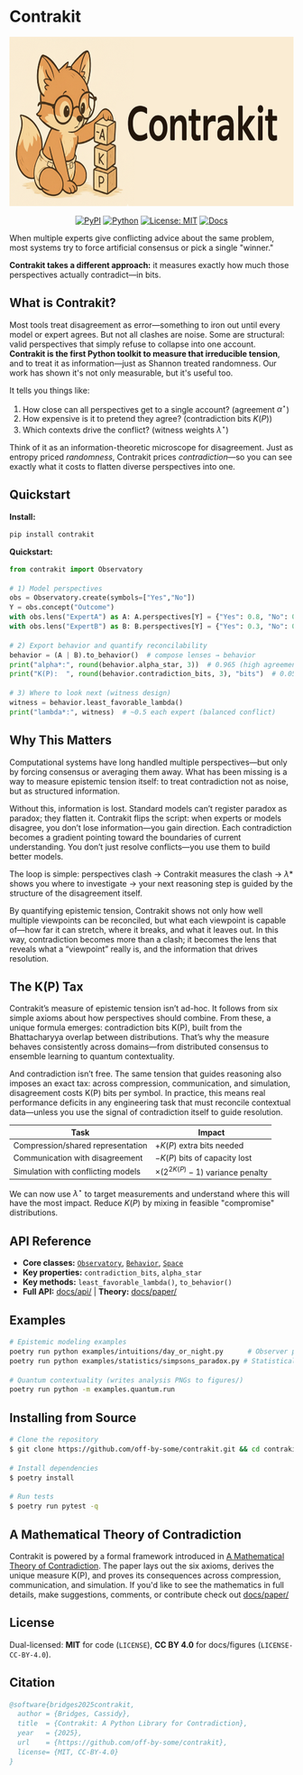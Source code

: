 # Contrakit

<p align="center">
  <img src="https://github.com/off-by-some/contrakit/blob/main/docs/images/contrakit-banner.png?raw=true" height="300" alt="Contrakit banner">
</p>

<p align="center">
  <a href="https://pypi.org/project/contrakit/"><img src="https://img.shields.io/pypi/v/contrakit?label=PyPI" alt="PyPI"></a>
  <a href="https://pypi.org/project/contrakit/"><img src="https://img.shields.io/pypi/pyversions/contrakit" alt="Python"></a>
  <a href="https://github.com/off-by-some/contrakit/blob/main/LICENSE"><img src="https://img.shields.io/badge/License-MIT-yellow.svg" alt="License: MIT"></a>
  <a href="https://github.com/off-by-some/contrakit/tree/main/docs"><img src="https://img.shields.io/badge/docs-reference-blue.svg" alt="Docs"></a>
</p>

When multiple experts give conflicting advice about the same problem, most systems try to force artificial consensus or pick a single "winner." 

**Contrakit takes a different approach:** it measures exactly how much those perspectives actually contradict—in bits.


## What is Contrakit?

Most tools treat disagreement as error—something to iron out until every model or expert agrees. But not all clashes are noise. Some are structural: valid perspectives that simply refuse to collapse into one account. **Contrakit is the first Python toolkit to measure that irreducible tension**, and to treat it as information—just as Shannon treated randomness. Our work has shown it's not only measurable, but it's useful too. 

It tells you things like:

1. How close can all perspectives get to a single account? (agreement $α^\star$)
2. How expensive is it to pretend they agree? (contradiction bits $K(P)$)
3. Which contexts drive the conflict? (witness weights $λ^\star$)

Think of it as an information-theoretic microscope for disagreement. Just as entropy priced *randomness*, Contrakit prices *contradiction*—so you can see exactly what it costs to flatten diverse perspectives into one.



## Quickstart

**Install:**

```bash
pip install contrakit
```

**Quickstart:**

```python
from contrakit import Observatory

# 1) Model perspectives
obs = Observatory.create(symbols=["Yes","No"])
Y = obs.concept("Outcome")
with obs.lens("ExpertA") as A: A.perspectives[Y] = {"Yes": 0.8, "No": 0.2}
with obs.lens("ExpertB") as B: B.perspectives[Y] = {"Yes": 0.3, "No": 0.7}

# 2) Export behavior and quantify reconcilability
behavior = (A | B).to_behavior()  # compose lenses → behavior
print("alpha*:", round(behavior.alpha_star, 3))  # 0.965 (high agreement)
print("K(P):  ", round(behavior.contradiction_bits, 3), "bits")  # 0.051 bits (low cost)

# 3) Where to look next (witness design)
witness = behavior.least_favorable_lambda()
print("lambda*:", witness)  # ~0.5 each expert (balanced conflict)
```

## Why This Matters
Computational systems have long handled multiple perspectives—but only by forcing consensus or averaging them away. What has been missing is a way to measure epistemic tension itself: to treat contradiction not as noise, but as structured information.

Without this, information is lost. Standard models can’t register paradox as paradox; they flatten it. Contrakit flips the script: when experts or models disagree, you don’t lose information—you gain direction. Each contradiction becomes a gradient pointing toward the boundaries of current understanding. You don’t just resolve conflicts—you use them to build better models.

The loop is simple: perspectives clash → Contrakit measures the clash → $λ*$ shows you where to investigate → your next reasoning step is guided by the structure of the disagreement itself.

By quantifying epistemic tension, Contrakit shows not only how well multiple viewpoints can be reconciled, but what each viewpoint is capable of—how far it can stretch, where it breaks, and what it leaves out. In this way, contradiction becomes more than a clash; it becomes the lens that reveals what a “viewpoint” really is, and the information that drives resolution.


## The K(P) Tax
Contrakit’s measure of epistemic tension isn’t ad-hoc. It follows from six simple axioms about how perspectives should combine. From these, a unique formula emerges: contradiction bits K(P), built from the Bhattacharyya overlap between distributions. That’s why the measure behaves consistently across domains—from distributed consensus to ensemble learning to quantum contextuality.

And contradiction isn’t free. The same tension that guides reasoning also imposes an exact tax: across compression, communication, and simulation, disagreement costs K(P) bits per symbol. In practice, this means real performance deficits in any engineering task that must reconcile contextual data—unless you use the signal of contradiction itself to guide resolution.

| Task | Impact |
|---|---|
| Compression/shared representation | $+K(P)$ extra bits needed |
| Communication with disagreement | $-K(P)$ bits of capacity lost |
| Simulation with conflicting models | $×(2^{2K(P)} - 1)$ variance penalty |


We can now use $λ^\star$ to target measurements and understand where this will have the most impact. Reduce $K(P)$ by mixing in feasible "compromise" distributions.


## API Reference

* **Core classes:** [`Observatory`](https://github.com/off-by-some/contrakit/blob/main/docs/api/observatory.md), [`Behavior`](https://github.com/off-by-some/contrakit/blob/main/docs/api/behavior.md), [`Space`](https://github.com/off-by-some/contrakit/blob/main/docs/api/space.md)
* **Key properties:** `contradiction_bits`, `alpha_star` 
* **Key methods:** `least_favorable_lambda()`, `to_behavior()`
* **Full API:** [docs/api/](https://github.com/off-by-some/contrakit/tree/main/docs/api/) | **Theory:** [docs/paper/](https://github.com/off-by-some/contrakit/tree/main/docs/paper/)


## Examples

```bash
# Epistemic modeling examples
poetry run python examples/intuitions/day_or_night.py      # Observer perspective conflicts
poetry run python examples/statistics/simpsons_paradox.py # Statistical paradox resolution

# Quantum contextuality (writes analysis PNGs to figures/)
poetry run python -m examples.quantum.run
```

## Installing from Source


```bash
# Clone the repository
$ git clone https://github.com/off-by-some/contrakit.git && cd contrakit

# Install dependencies
$ poetry install

# Run tests
$ poetry run pytest -q
```


## A Mathematical Theory of Contradiction

Contrakit is powered by a formal framework introduced in [A Mathematical Theory of Contradiction](https://zenodo.org/records/17203336). The paper lays out the six axioms, derives the unique measure K(P), and proves its consequences across compression, communication, and simulation. If you'd like to see the mathematics in full details, make suggestions, comments, or contribute check out [docs/paper/](https://github.com/off-by-some/contrakit/tree/main/docs/paper/)

## License

Dual-licensed: **MIT** for code (`LICENSE`), **CC BY 4.0** for docs/figures (`LICENSE-CC-BY-4.0`).

## Citation

```bibtex
@software{bridges2025contrakit,
  author = {Bridges, Cassidy},
  title  = {Contrakit: A Python Library for Contradiction},
  year   = {2025},
  url    = {https://github.com/off-by-some/contrakit},
  license= {MIT, CC-BY-4.0}
}
```

